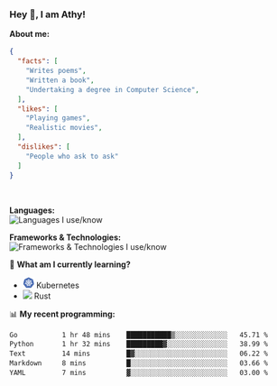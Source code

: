 ### Hey 👋, I am Athy!<br>

**About me:**


```json
{
  "facts": [
    "Writes poems",
    "Written a book",
    "Undertaking a degree in Computer Science",
  ],
  "likes": [
    "Playing games",
    "Realistic movies",
  ],
  "dislikes": [
    "People who ask to ask"
  ]
}
```
<br>


**Languages:**<br>
![Languages I use/know](https://skillicons.dev/icons?i=go,js,py,html,lua,java)

**Frameworks & Technologies:**<br />
![Frameworks & Technologies I use/know](https://skillicons.dev/icons?i=nodejs,nextjs,ts,react,express,docker,kubernetes,mysql,postgresql,mongodb,git,github,tailwind,prisma)

📙 **What am I currently learning?**

- <img height="20" src="https://github.com/devicons/devicon/blob/master/icons/kubernetes/kubernetes-plain.svg" />  Kubernetes
- <img height="20" src="https://cdn.jsdelivr.net/gh/devicons/devicon/icons/rust/rust-plain.svg" /> Rust

📊 **My recent programming:**

<!--START_SECTION:waka-->

```txt
Go           1 hr 48 mins    ███████████▒░░░░░░░░░░░░░   45.71 %
Python       1 hr 32 mins    █████████▓░░░░░░░░░░░░░░░   38.99 %
Text         14 mins         █▓░░░░░░░░░░░░░░░░░░░░░░░   06.22 %
Markdown     8 mins          █░░░░░░░░░░░░░░░░░░░░░░░░   03.66 %
YAML         7 mins          ▓░░░░░░░░░░░░░░░░░░░░░░░░   03.00 %
```

<!--END_SECTION:waka-->
